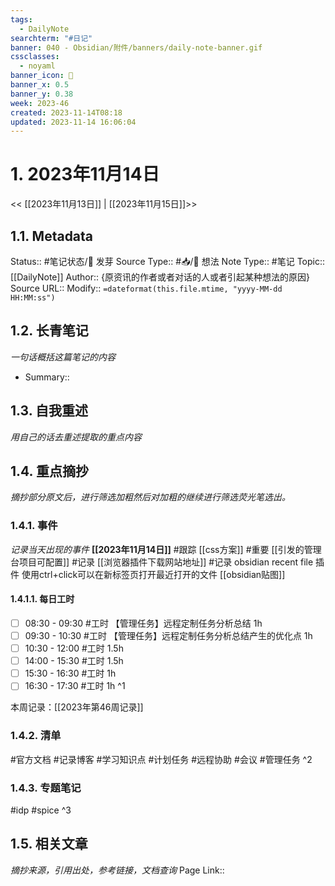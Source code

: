 ```yaml
---
tags:
  - DailyNote
searchterm: "#日记"
banner: 040 - Obsidian/附件/banners/daily-note-banner.gif
cssclasses:
  - noyaml
banner_icon: 💌
banner_x: 0.5
banner_y: 0.38
week: 2023-46
created: 2023-11-14T08:18
updated: 2023-11-14 16:06:04
---
```


# 1. 2023年11月14日

<< [[2023年11月13日]] | [[2023年11月15日]]>>

## 1.1. Metadata

Status:: #笔记状态/🌱 发芽
Source Type:: #📥/💭 想法 
Note Type:: #笔记
Topic:: [[DailyNote]]
Author:: {原资讯的作者或者对话的人或者引起某种想法的原因}
Source URL::
Modify:: `=dateformat(this.file.mtime, "yyyy-MM-dd HH:MM:ss")`

## 1.2. 长青笔记

_一句话概括这篇笔记的内容_

- Summary::

## 1.3. 自我重述

_用自己的话去重述提取的重点内容_

## 1.4. 重点摘抄

_摘抄部分原文后，进行筛选加粗然后对加粗的继续进行筛选荧光笔选出。_

### 1.4.1. 事件
_记录当天出现的事件_
**[[2023年11月14日]]** 
#跟踪 [[css方案]]
#重要 [[引发的管理台项目可配置]]
#记录  [[浏览器插件下载网站地址]]
#记录 obsidian recent file 插件 使用ctrl+click可以在新标签页打开最近打开的文件 [[obsidian贴图]]

#### 1.4.1.1. 每日工时
- [ ] 08:30 - 09:30 #工时 【管理任务】远程定制任务分析总结 1h
- [ ] 09:30 - 10:30 #工时 【管理任务】远程定制任务分析总结产生的优化点 1h
- [ ] 10:30 - 12:00 #工时  1.5h
- [ ] 14:00 - 15:30 #工时  1.5h
- [ ] 15:30 - 16:30 #工时  1h
- [ ] 16:30 - 17:30 #工时  1h
^1

本周记录：[[2023年第46周记录]]

### 1.4.2. 清单

#官方文档 
#记录博客
#学习知识点
#计划任务
#远程协助
#会议 
#管理任务
^2

### 1.4.3. 专题笔记

#idp
#spice
^3

## 1.5. 相关文章

_摘抄来源，引用出处，参考链接，文档查询_
Page Link::

